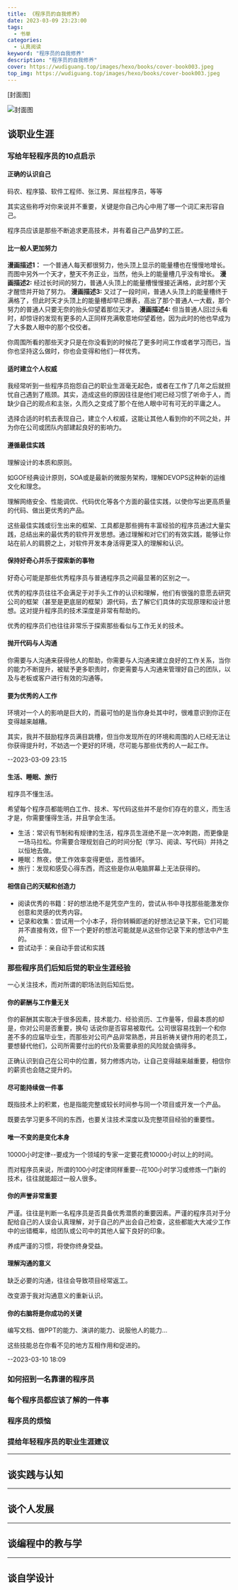 ```yaml
---
title: 《程序员的自我修养》
date: 2023-03-09 23:23:00
tags: 
  - 书单
categories: 
  - 认真阅读
keyword: "程序员的自我修养"
description: "程序员的自我修养"
cover: https://wudiguang.top/images/hexo/books/cover-book003.jpeg
top_img: https://wudiguang.top/images/hexo/books/cover-book003.jpeg
---
```


[封面图]

![封面图](https://wudiguang.top/images/hexo/books/cover-book003.jpeg)

## 谈职业生涯

### 写给年轻程序员的10点启示

#### 正确的认识自己

码农、程序猿、软件工程师、张江男、屌丝程序员，等等

其实这些称呼对你来说并不重要，关键是你自己内心中用了哪一个词汇来形容自己。

程序员应该是那些不断追求更高技术，并有着自己产品梦的工匠。

#### 比一般人更加努力

**漫画描述1：** 一个普通人每天都很努力，他头顶上显示的能量槽也在慢慢地增长。而图中另外一个天才，整天不务正业，当然，他头上的能量槽几乎没有增长。
**漫画描述2:** 经过长时间的努力，普通人头顶上的能量槽慢慢接近满格，此时那个天才醒悟并开始了努力。
**漫画描述3:** 又过了一段时间，普通人头顶上的能量槽终于满格了，但此时天才头顶上的能量槽却早已爆表，高出了那个普通人一大截，那个努力的普通人只要无奈的抬头仰望着那位天才。
**漫画描述4:** 但当普通人回过头看时，却惊讶的发现有更多的人正同样充满敬意地仰望着他，因为此时的他也早成为了大多数人眼中的那个佼佼者。

你周围所看的那些天才只是在你没看到的时候花了更多时间工作或者学习而已，当你也坚持这么做时，你也会变得和他们一样优秀。

#### 适时建立个人权威

我经常听到一些程序员抱怨自己的职业生涯毫无起色，或者在工作了几年之后就担忧自己遇到了瓶颈。其实，造成这些的原因往往是他们呢已经习惯了听命于人，而缺少自己的观点和主张，久而久之变成了那个在他人眼中可有可无的平庸之人。

选择合适的时机去表现自己，建立个人权威，这能让其他人看到你的不同之处，并为你在公司或团队内部建起良好的影响力。

#### 遵循最佳实践

理解设计的本质和原则。

如GOF经典设计原则，SOA或是最新的微服务架构，理解DEVOPS这种新的运维文化和理念。

理解网络安全、性能调优、代码优化等各个方面的最佳实践，以使你写出更高质量的代码、做出更优秀的产品。

这些最佳实践或衍生出来的框架、工具都是那些拥有丰富经验的程序员通过大量实践，总结出来的最优秀的软件开发思想。通过理解和对它们的有效实践，能够让你站在前人的肩膀之上，对软件开发本身活得更深入的理解和认识。

#### 保持好奇心并乐于探索新的事物

好奇心可能是那些优秀程序员与普通程序员之间最显著的区别之一。

优秀的程序员往往不会满足于对手头工作的认识和理解，他们有很强的意愿去研究公司的框架（甚至是更底层的框架）源代码，去了解它们具体的实现原理和设计思想。这对提升程序员的技术深度是非常有帮助的。

优秀的程序员们也往往非常乐于探索那些看似与工作无关的技术。

#### 抛开代码与人沟通

你需要与人沟通来获得他人的帮助，你需要与人沟通来建立良好的工作关系，当你的能力不断提升，被赋予更多职责时，你更需要与人沟通来管理好自己的团队，以及与老板或客户进行有效的沟通等。

#### 要为优秀的人工作

环境对一个人的影响是巨大的，而最可怕的是当你身处其中时，很难意识到你正在变得越来越糟。

其实，我并不鼓励程序员满目跳槽，但当你发现所在的环境和周围的人已经无法让你获得提升时，不妨选一个更好的环境，尽可能与那些优秀的人一起工作。

--2023-03-09 23:15

#### 生活、睡眠、旅行

程序员不懂生活。

希望每个程序员都能明白工作、技术、写代码这些并不是你们存在的意义，而生活才是，你需要懂得生活，并且学会生活。

* 生活：常识有节制和有规律的生活，程序员生涯绝不是一次冲刺跑，而更像是一场马拉松。你需要合理规划自己的时间分配（学习、阅读、写代码）并持之以恒地去做。
* 睡眠：熬夜，使工作效率变得更低，恶性循环。
* 旅行：发现和感受心得东西，而这些是你从电脑屏幕上无法获得的。

#### 相信自己的天赋和创造力

* 阅读优秀的书籍：好的想法绝不是凭空产生的，尝试从书中寻找那些能激发你创意和灵感的优秀内容。
* 记录和收集：尝试用一个小本子，将你转瞬即逝的好想法记录下来，它们可能并不直接有效，但下一个更好的想法可能就是从这些你记录下来的想法中产生的。
* 尝试动手：亲自动手尝试和实践

### 那些程序员们后知后觉的职业生涯经验

一心关注技术，而对所谓的职场法则后知后觉。

#### 你的薪酬与工作量无关

你的薪酬其实取决于很多因素，技术能力、经验资历、工作量等，但最本质的却是，你对公司是否重要，换句 话说你是否容易被取代。公司很容易找到一个和你差不多的应届毕业生，而那些对公司产品非常熟悉，并且祈祷关键作用的老员工，要想替代他们，公司所需要付出的代价及需要承担的风险就会搞得多。

正确认识到自己在公司中的位置，努力修炼内功，让自己变得越来越重要，相信你的薪资也会随之提升的。

#### 尽可能持续做一件事

既指技术上的积累，也是指能完整或较长时间参与同一个项目或开发一个产品。

既要去学习更多不同的东西，也要关注技术深度以及完整项目经验的重要性。

#### 唯一不变的是变化本身

10000小时定律--要成为一个领域的专家一定要花费10000小时以上的时间。

而对程序员来说，所谓的100小时定律同样重要--花100小时学习或修炼一门新的技术，往往就能超过一般人很多。

#### 你的声誉非常重要

严谨。往往是判断一名程序员是否具备优秀潜质的重要因素。严谨的程序员对于分配给自己的人误会认真理解，对于自己的产出会自己检查，这些都能大大减少工作中的出错概率，给团队或公司中的其他人留下良好的印象。

养成严谨的习惯，将使你终身受益。

#### 理解沟通的意义

缺乏必要的沟通，往往会导致项目经常返工。

改变源于我对沟通意义的重新认识。

#### 你的右脑将是你成功的关键

编写文档、做PPT的能力、演讲的能力、说服他人的能力...

这些技能总在你看不见的地方互相作用和促进的。

--2023-03-10 18:09

### 如何招到一名靠谱的程序员

### 每个程序员都应该了解的一件事

### 程序员的烦恼

### 提给年轻程序员的职业生涯建议

---

## 谈实践与认知

---

## 谈个人发展

---

## 谈编程中的教与学

---

## 谈自学设计